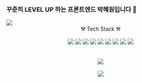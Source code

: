 ### 꾸준히 LEVEL UP 하는 프론트엔드 박혜원입니다 🌳
<img src="https://capsule-render.vercel.app/api?type=venom&height=300&color=gradient&text=Park%20Hye%20Won&descAlign=35&descAlignY=30&fontAlign=51&fontAlignY=53&textBg=false&fontColor=000000&section=header&fontSize=39&animation=twinkling" />

<div align="center">
⚒ Tech Stack ⚒
</div><br/>

<div align="center">
<img src="https://img.shields.io/badge/Github-181717?style=flat&logo=Github&logoColor=white"> <img src="https://img.shields.io/badge/JavaScript-F7DF1E?style=flat&logo=JavaScript&logoColor=white">
<img src="https://img.shields.io/badge/Vue.js-4FC08D?style=flat&logo=Vue.js&logoColor=white">
<img src="https://img.shields.io/badge/Vuetify-1867C0?style=flat&logo=Vuetify&logoColor=white">
<img src="https://img.shields.io/badge/React-61DAFB?style=flat&logo=React&logoColor=white">
<img src="https://img.shields.io/badge/React Query-FF4154?style=flat&logo=React Query&logoColor=white">
<img src="https://img.shields.io/badge/Tailwind CSS-06B6D4?style=flat&logo=Tailwind CSS&logoColor=white">
<img src="https://img.shields.io/badge/TypeScript-3178C6?style=flat&logo=TypeScript&logoColor=white">
<img src="https://img.shields.io/badge/Firebase-FFCA28?style=flat&logo=Firebase&logoColor=white">
<br/><br/>
 <br/> 
<img src="https://github-readme-stats.vercel.app/api/top-langs/?username=heywon0909&layout=compact"><br/><br/>
<img src="https://github-readme-stats.vercel.app/api?username=heywon0909&show_icons=true">
</div>
<!--![heywon0909's GitHub stats](https://github-readme-stats.vercel.app/api?username=heywon0909&show_icons=true&theme=radical)-->


	

